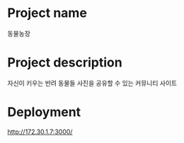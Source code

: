 # Project name
동물농장

# Project description
자신이 키우는 반려 동물들 사진을 공유할 수 있는 커뮤니티 사이트

# Deployment
http://172.30.1.7:3000/
